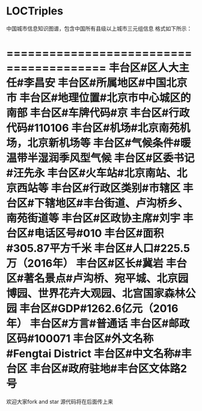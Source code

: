 # LOCTriples
中国城市信息知识图谱，包含中国所有县级以上城市三元组信息
格式如下所示：

========================================
丰台区#区人大主任#李昌安
丰台区#所属地区#中国北京市
丰台区#地理位置#北京市中心城区的南部
丰台区#车牌代码#京
丰台区#行政代码#110106
丰台区#机场#北京南苑机场，北京新机场等
丰台区#气候条件#暖温带半湿润季风型气候
丰台区#区委书记#汪先永
丰台区#火车站#北京南站、北京西站等
丰台区#行政区类别#市辖区
丰台区#下辖地区#丰台街道、卢沟桥乡、南苑街道等
丰台区#区政协主席#刘宇
丰台区#电话区号#010
丰台区#面积#305.87平方千米
丰台区#人口#225.5万（2016年）
丰台区#区长#冀岩
丰台区#著名景点#卢沟桥、宛平城、北京园博园、世界花卉大观园、北宫国家森林公园
丰台区#GDP#1262.6亿元（2016年）
丰台区#方言#普通话
丰台区#邮政区码#100071
丰台区#外文名称#Fengtai District
丰台区#中文名称#丰台区
丰台区#政府驻地#丰台区文体路2号
========================================

欢迎大家fork and star
源代码将在后面传上来
